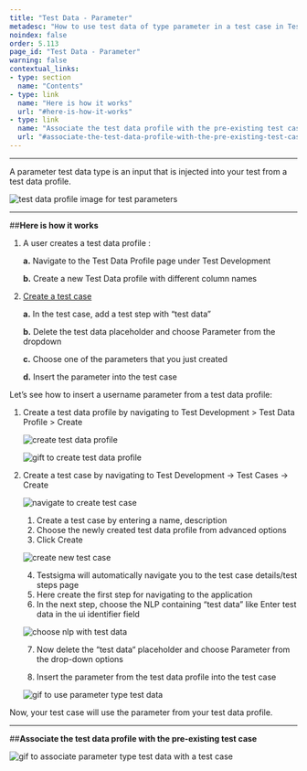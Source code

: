```yaml
---
title: "Test Data - Parameter"
metadesc: "How to use test data of type parameter in a test case in Testsigma"
noindex: false
order: 5.113
page_id: "Test Data - Parameter"
warning: false
contextual_links:
- type: section
  name: "Contents"
- type: link
  name: "Here is how it works"
  url: "#here-is-how-it-works"
- type: link
  name: "Associate the test data profile with the pre-existing test case"
  url: "#associate-the-test-data-profile-with-the-pre-existing-test-case"
---
```


---

A parameter test data type is an input that is injected into your test from a test data profile.

![test data profile image for test parameters](https://docs.testsigma.com/images/parameter/test-data-profile-test-case-image-test-parameters.png)

---
##**Here is how it works** 

1. A user creates a test data profile :

    **a.** Navigate to the Test Data Profile page under Test Development

    **b.** Create a new Test Data profile with different column names

2.  [Create a test case](https://www.testsigma.com/docs/test-cases/manage/add-edit-delete/)

    **a.** In the test case, add a test step with “test data”

    **b.** Delete the test data placeholder and choose Parameter from the dropdown

    **c.** Choose one of the parameters that you just created

    **d.** Insert the parameter into the test case

Let’s see how to insert a username parameter from a test data profile: 

1. Create a test data profile by navigating to Test Development > Test Data Profile > Create

    ![create test data profile](https://docs.testsigma.com/images/parameter/create-test-data-profile.png)

    ![gift to create test data profile](https://docs.testsigma.com/images/parameter/gift-to-create-test-data-profile.gif)

2. Create a test case by navigating to Test Development → Test Cases → Create

    ![navigate to create test case](https://s3.amazonaws.com/static-docs.testsigma.com/new_images/test-data/types/parameter/navigate-to-create-test-case.png)

    1. Create a test case by entering a name, description
    2. Choose the newly created test data profile from advanced options
    3. Click Create

    ![create new test case](https://docs.testsigma.com/images/parameter/create-new-test-case.png)


    4. Testsigma will automatically navigate you to the test case details/test steps page
    5. Here create the first step for navigating to the application
    6. In the next step, choose the NLP containing “test data” like Enter test data in the ui identifier field

    ![choose nlp with test data](https://docs.testsigma.com/images/parameter/choose-nlp-with-test-data.png)

    7. Now delete the “test data“ placeholder and choose Parameter from the drop-down options

    8. Insert the parameter from the test data profile into the test case

    ![gif to use parameter type test data](https://s3.amazonaws.com/static-docs.testsigma.com/new_images/test-data/types/parameter/gif-use-parameter-type-test-data.gif)

Now, your test case will use the parameter from your test data profile.

---
##**Associate the test data profile with the pre-existing test case**

![gif to associate parameter type test data with a test case](https://docs.testsigma.com/images/parameter/gif-associate-parameter-test-data-with-test-case.gif)








